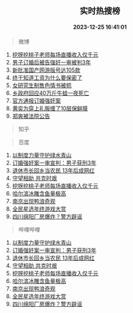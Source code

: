 <div align="center"><h2>实时热搜榜</h2><h4>2023-12-25 16:41:01</h4></div>

> 微博  

1. [挖呀挖桃子老师每场直播收入仅千元](https://s.weibo.com/weibo?q=%23%E6%8C%96%E5%91%80%E6%8C%96%E6%A1%83%E5%AD%90%E8%80%81%E5%B8%88%E6%AF%8F%E5%9C%BA%E7%9B%B4%E6%92%AD%E6%94%B6%E5%85%A5%E4%BB%85%E5%8D%83%E5%85%83%23&t=31&band_rank=1&Refer=top)<br />
2. [男子订婚后被告强奸一审被判3年](https://s.weibo.com/weibo?q=%23%E7%94%B7%E5%AD%90%E8%AE%A2%E5%A9%9A%E5%90%8E%E8%A2%AB%E5%91%8A%E5%BC%BA%E5%A5%B8%E4%B8%80%E5%AE%A1%E8%A2%AB%E5%88%A43%E5%B9%B4%23&t=31&band_rank=2&Refer=top)<br />
3. [新批准国产网游版号达105款](https://s.weibo.com/weibo?q=%23%E6%96%B0%E6%89%B9%E5%87%86%E5%9B%BD%E4%BA%A7%E7%BD%91%E6%B8%B8%E7%89%88%E5%8F%B7%E8%BE%BE105%E6%AC%BE%23&t=31&band_rank=3&Refer=top)<br />
4. [终于知道工资为什么要保密了](https://s.weibo.com/weibo?q=%E7%BB%88%E4%BA%8E%E7%9F%A5%E9%81%93%E5%B7%A5%E8%B5%84%E4%B8%BA%E4%BB%80%E4%B9%88%E8%A6%81%E4%BF%9D%E5%AF%86%E4%BA%86&t=31&band_rank=4&Refer=top)<br />
5. [女研究生制售色情书被抓](https://s.weibo.com/weibo?q=%23%E5%A5%B3%E7%A0%94%E7%A9%B6%E7%94%9F%E5%88%B6%E5%94%AE%E8%89%B2%E6%83%85%E4%B9%A6%E8%A2%AB%E6%8A%93%23&t=31&band_rank=5&Refer=top)<br />
6. [乡政府回应40万斤牛蛙一夜死亡](https://s.weibo.com/weibo?q=%23%E4%B9%A1%E6%94%BF%E5%BA%9C%E5%9B%9E%E5%BA%9440%E4%B8%87%E6%96%A4%E7%89%9B%E8%9B%99%E4%B8%80%E5%A4%9C%E6%AD%BB%E4%BA%A1%23&t=31&band_rank=6&Refer=top)<br />
7. [官方通报订婚强奸案](https://s.weibo.com/weibo?q=%23%E5%AE%98%E6%96%B9%E9%80%9A%E6%8A%A5%E8%AE%A2%E5%A9%9A%E5%BC%BA%E5%A5%B8%E6%A1%88%23&t=31&band_rank=7&Refer=top)<br />
8. [黄奕为穿上礼服缠了10层保鲜膜](https://s.weibo.com/weibo?q=%23%E9%BB%84%E5%A5%95%E4%B8%BA%E7%A9%BF%E4%B8%8A%E7%A4%BC%E6%9C%8D%E7%BC%A0%E4%BA%8610%E5%B1%82%E4%BF%9D%E9%B2%9C%E8%86%9C%23&t=31&band_rank=8&Refer=top)<br />
9. [郑爽被法院公告](https://s.weibo.com/weibo?q=%23%E9%83%91%E7%88%BD%E8%A2%AB%E6%B3%95%E9%99%A2%E5%85%AC%E5%91%8A%23&t=31&band_rank=9&Refer=top)<br />

> 知乎  


> 百度  

1. [以制度力量守护绿水青山](https://www.baidu.com/s?wd=%E4%BB%A5%E5%88%B6%E5%BA%A6%E5%8A%9B%E9%87%8F%E5%AE%88%E6%8A%A4%E7%BB%BF%E6%B0%B4%E9%9D%92%E5%B1%B1&sa=fyb_news&rsv_dl=fyb_news)<br />
2. [订婚强奸案一审宣判：男子获刑3年](https://www.baidu.com/s?wd=%E8%AE%A2%E5%A9%9A%E5%BC%BA%E5%A5%B8%E6%A1%88%E4%B8%80%E5%AE%A1%E5%AE%A3%E5%88%A4%EF%BC%9A%E7%94%B7%E5%AD%90%E8%8E%B7%E5%88%913%E5%B9%B4&sa=fyb_news&rsv_dl=fyb_news)<br />
3. [退休市长回乡当农民 13年后成网红](https://www.baidu.com/s?wd=%E9%80%80%E4%BC%91%E5%B8%82%E9%95%BF%E5%9B%9E%E4%B9%A1%E5%BD%93%E5%86%9C%E6%B0%91+13%E5%B9%B4%E5%90%8E%E6%88%90%E7%BD%91%E7%BA%A2&sa=fyb_news&rsv_dl=fyb_news)<br />
4. [守望相助 共克时艰](https://www.baidu.com/s?wd=%E5%AE%88%E6%9C%9B%E7%9B%B8%E5%8A%A9+%E5%85%B1%E5%85%8B%E6%97%B6%E8%89%B0&sa=fyb_news&rsv_dl=fyb_news)<br />
5. [挖呀挖桃子老师每场直播收入仅千元](https://www.baidu.com/s?wd=%E6%8C%96%E5%91%80%E6%8C%96%E6%A1%83%E5%AD%90%E8%80%81%E5%B8%88%E6%AF%8F%E5%9C%BA%E7%9B%B4%E6%92%AD%E6%94%B6%E5%85%A5%E4%BB%85%E5%8D%83%E5%85%83&sa=fyb_news&rsv_dl=fyb_news)<br />
6. [哈尔滨冰雕含鱼量极高](https://www.baidu.com/s?wd=%E5%93%88%E5%B0%94%E6%BB%A8%E5%86%B0%E9%9B%95%E5%90%AB%E9%B1%BC%E9%87%8F%E6%9E%81%E9%AB%98&sa=fyb_news&rsv_dl=fyb_news)<br />
7. [南京出现鸭浪奇观](https://www.baidu.com/s?wd=%E5%8D%97%E4%BA%AC%E5%87%BA%E7%8E%B0%E9%B8%AD%E6%B5%AA%E5%A5%87%E8%A7%82&sa=fyb_news&rsv_dl=fyb_news)<br />
8. [全民星选年终游戏大赏](https://www.baidu.com/s?wd=%E5%85%A8%E6%B0%91%E6%98%9F%E9%80%89%E5%B9%B4%E7%BB%88%E6%B8%B8%E6%88%8F%E5%A4%A7%E8%B5%8F&sa=fyb_news&rsv_dl=fyb_news)<br />
9. [四川绵阳厂房爆炸？警方辟谣](https://www.baidu.com/s?wd=%E5%9B%9B%E5%B7%9D%E7%BB%B5%E9%98%B3%E5%8E%82%E6%88%BF%E7%88%86%E7%82%B8%EF%BC%9F%E8%AD%A6%E6%96%B9%E8%BE%9F%E8%B0%A3&sa=fyb_news&rsv_dl=fyb_news)<br />

> 哔哩哔哩  

1. [以制度力量守护绿水青山](https://www.baidu.com/s?wd=%E4%BB%A5%E5%88%B6%E5%BA%A6%E5%8A%9B%E9%87%8F%E5%AE%88%E6%8A%A4%E7%BB%BF%E6%B0%B4%E9%9D%92%E5%B1%B1&sa=fyb_news&rsv_dl=fyb_news)<br />
2. [订婚强奸案一审宣判：男子获刑3年](https://www.baidu.com/s?wd=%E8%AE%A2%E5%A9%9A%E5%BC%BA%E5%A5%B8%E6%A1%88%E4%B8%80%E5%AE%A1%E5%AE%A3%E5%88%A4%EF%BC%9A%E7%94%B7%E5%AD%90%E8%8E%B7%E5%88%913%E5%B9%B4&sa=fyb_news&rsv_dl=fyb_news)<br />
3. [退休市长回乡当农民 13年后成网红](https://www.baidu.com/s?wd=%E9%80%80%E4%BC%91%E5%B8%82%E9%95%BF%E5%9B%9E%E4%B9%A1%E5%BD%93%E5%86%9C%E6%B0%91+13%E5%B9%B4%E5%90%8E%E6%88%90%E7%BD%91%E7%BA%A2&sa=fyb_news&rsv_dl=fyb_news)<br />
4. [守望相助 共克时艰](https://www.baidu.com/s?wd=%E5%AE%88%E6%9C%9B%E7%9B%B8%E5%8A%A9+%E5%85%B1%E5%85%8B%E6%97%B6%E8%89%B0&sa=fyb_news&rsv_dl=fyb_news)<br />
5. [挖呀挖桃子老师每场直播收入仅千元](https://www.baidu.com/s?wd=%E6%8C%96%E5%91%80%E6%8C%96%E6%A1%83%E5%AD%90%E8%80%81%E5%B8%88%E6%AF%8F%E5%9C%BA%E7%9B%B4%E6%92%AD%E6%94%B6%E5%85%A5%E4%BB%85%E5%8D%83%E5%85%83&sa=fyb_news&rsv_dl=fyb_news)<br />
6. [哈尔滨冰雕含鱼量极高](https://www.baidu.com/s?wd=%E5%93%88%E5%B0%94%E6%BB%A8%E5%86%B0%E9%9B%95%E5%90%AB%E9%B1%BC%E9%87%8F%E6%9E%81%E9%AB%98&sa=fyb_news&rsv_dl=fyb_news)<br />
7. [南京出现鸭浪奇观](https://www.baidu.com/s?wd=%E5%8D%97%E4%BA%AC%E5%87%BA%E7%8E%B0%E9%B8%AD%E6%B5%AA%E5%A5%87%E8%A7%82&sa=fyb_news&rsv_dl=fyb_news)<br />
8. [全民星选年终游戏大赏](https://www.baidu.com/s?wd=%E5%85%A8%E6%B0%91%E6%98%9F%E9%80%89%E5%B9%B4%E7%BB%88%E6%B8%B8%E6%88%8F%E5%A4%A7%E8%B5%8F&sa=fyb_news&rsv_dl=fyb_news)<br />
9. [四川绵阳厂房爆炸？警方辟谣](https://www.baidu.com/s?wd=%E5%9B%9B%E5%B7%9D%E7%BB%B5%E9%98%B3%E5%8E%82%E6%88%BF%E7%88%86%E7%82%B8%EF%BC%9F%E8%AD%A6%E6%96%B9%E8%BE%9F%E8%B0%A3&sa=fyb_news&rsv_dl=fyb_news)<br />
